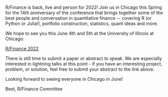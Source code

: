 R/Finance is back, live and person for 2022! Join us in Chicago this Spring
for the 14th anniversary of the conference that brings together some of the
best people and conversation in quantitative finance -- covering R (or Python or Julia!),
portfolio construction, statistics, quant ideas and more.

We hope to see you this June 4th and 5th at the University of Illinois at Chicago:

[R/Finance 2022](https://web.cvent.com/event/2efa4ed6-5d94-44cf-9c15-e0ae8d78276e/summary?environment=P2 "R/Finance2020")

There is still time to submit a paper or abstract to speak. We are especially interested in
lightning talks at this point - if you have an interesting project, problem, or solution, feel
free to submit your abstract to the link above.

Looking forward to seeing everyone in Chicago in June!

Best,
R/Finance Committee
